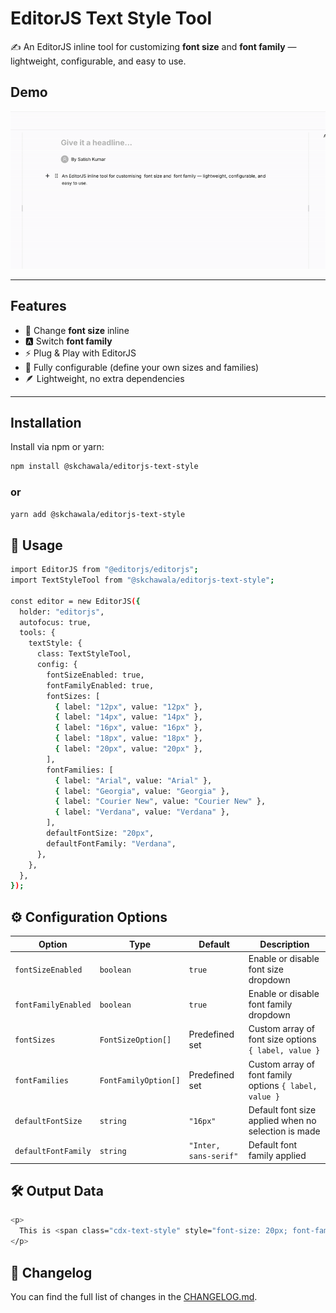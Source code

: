 # EditorJS Text Style Tool

✍️ An EditorJS inline tool for customizing **font size** and **font family** — lightweight, configurable, and easy to use.

## Demo

![EditorJS Text Style Demo](./public/demo.gif)

---

## Features

- 🎨 Change **font size** inline
- 🅰️ Switch **font family**
- ⚡ Plug & Play with EditorJS
- 🔧 Fully configurable (define your own sizes and families)
- 🪶 Lightweight, no extra dependencies

---

## Installation

Install via npm or yarn:

```bash
npm install @skchawala/editorjs-text-style
```

### or

```bash
yarn add @skchawala/editorjs-text-style
```

## 🚀 Usage

```bash
import EditorJS from "@editorjs/editorjs";
import TextStyleTool from "@skchawala/editorjs-text-style";

const editor = new EditorJS({
  holder: "editorjs",
  autofocus: true,
  tools: {
    textStyle: {
      class: TextStyleTool,
      config: {
        fontSizeEnabled: true,
        fontFamilyEnabled: true,
        fontSizes: [
          { label: "12px", value: "12px" },
          { label: "14px", value: "14px" },
          { label: "16px", value: "16px" },
          { label: "18px", value: "18px" },
          { label: "20px", value: "20px" },
        ],
        fontFamilies: [
          { label: "Arial", value: "Arial" },
          { label: "Georgia", value: "Georgia" },
          { label: "Courier New", value: "Courier New" },
          { label: "Verdana", value: "Verdana" },
        ],
        defaultFontSize: "20px",
        defaultFontFamily: "Verdana",
      },
    },
  },
});
```

## ⚙️ Configuration Options

| Option              | Type                 | Default               | Description                                            |
| ------------------- | -------------------- | --------------------- | ------------------------------------------------------ |
| `fontSizeEnabled`   | `boolean`            | `true`                | Enable or disable font size dropdown                   |
| `fontFamilyEnabled` | `boolean`            | `true`                | Enable or disable font family dropdown                 |
| `fontSizes`         | `FontSizeOption[]`   | Predefined set        | Custom array of font size options `{ label, value }`   |
| `fontFamilies`      | `FontFamilyOption[]` | Predefined set        | Custom array of font family options `{ label, value }` |
| `defaultFontSize`   | `string`             | `"16px"`              | Default font size applied when no selection is made    |
| `defaultFontFamily` | `string`             | `"Inter, sans-serif"` | Default font family applied                            |

## 🛠️ Output Data

```bash
<p>
  This is <span class="cdx-text-style" style="font-size: 20px; font-family: Verdana;">styled text</span> inside Editor.js.
</p>
```

## 📜 Changelog

You can find the full list of changes in the [CHANGELOG.md](./CHANGELOG.md).
